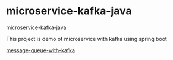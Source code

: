 # microservice-kafka-java
microservice-kafka-java

This project is demo of microservice with kafka using spring boot

[message-queue-with-kafka](https://github.com/VigneshbabuOfficial/programming-overview-interview-questions-answers/blob/main/microservice_overview_interview_qns_ans.md#message-queue-with-kafka)
